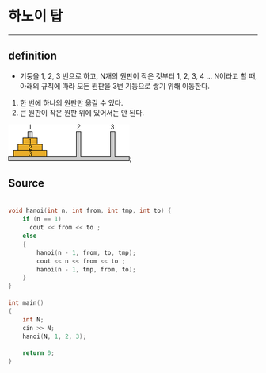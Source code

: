 # 하노이 탑

---

## definition

- 기둥을 1, 2, 3 번으로 하고, N개의 원판이 작은 것부터 1, 2, 3, 4 … N이라고 할 때, 아래의 규칙에 따라 모든 원판을 3번 기둥으로 쌓기 위해 이동한다.

1. 한 번에 하나의 원판만 옮길 수 있다.
2. 큰 원판이 작은 원판 위에 있어서는 안 된다.

![hanoi](./hanoi-overview.png);

## Source

```c++

void hanoi(int n, int from, int tmp, int to) {
    if (n == 1)
      cout << from << to ;
    else
    {
        hanoi(n - 1, from, to, tmp);
        cout << n << from << to ;
        hanoi(n - 1, tmp, from, to);
    }
}

int main()
{
    int N;
    cin >> N;
    hanoi(N, 1, 2, 3);

    return 0;
}

```
